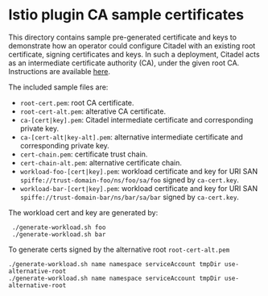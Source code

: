 # Istio plugin CA sample certificates

This directory contains sample pre-generated certificate and keys to demonstrate how an operator could configure Citadel
with an existing root certificate, signing certificates and keys. In such a deployment, Citadel acts as an intermediate
certificate authority (CA), under the given root CA. Instructions are
available [here](https://istio.io/docs/tasks/security/cert-management/plugin-ca-cert/).

The included sample files are:

- `root-cert.pem`: root CA certificate.
- `root-cert-alt.pem`: alterative CA certificate.
- `ca-[cert|key].pem`: Citadel intermediate certificate and corresponding private key.
- `ca-[cert-alt|key-alt].pem`: alternative intermediate certificate and corresponding private key.
- `cert-chain.pem`: certificate trust chain.
- `cert-chain-alt.pem`: alternative certificate chain.
- `workload-foo-[cert|key].pem`: workload certificate and key for URI SAN `spiffe://trust-domain-foo/ns/foo/sa/foo`
  signed by `ca-cert.key`.
- `workload-bar-[cert|key].pem`: workload certificate and key for URI SAN `spiffe://trust-domain-bar/ns/bar/sa/bar`
  signed by `ca-cert.key`.

The workload cert and key are generated by:

```shell script
 ./generate-workload.sh foo
 ./generate-workload.sh bar
```

To generate certs signed by the alternative root `root-cert-alt.pem`

```shell script
./generate-workload.sh name namespace serviceAccount tmpDir use-alternative-root
./generate-workload.sh name namespace serviceAccount tmpDir use-alternative-root
```
